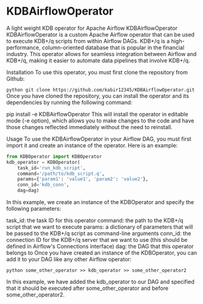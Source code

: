 # KDBAirflowOperator
A light weight KDB operator for Apache Airflow
KDBAirflowOperator
KDBAirflowOperator is a custom Apache Airflow operator that can be used to execute KDB+/q scripts from within Airflow DAGs. KDB+/q is a high-performance, column-oriented database that is popular in the financial industry. This operator allows for seamless integration between Airflow and KDB+/q, making it easier to automate data pipelines that involve KDB+/q.

Installation
To use this operator, you must first clone the repository from Github:


```python git clone https://github.com/kabir12345/KDBAirflowOperator.git ```
Once you have cloned the repository, you can install the operator and its dependencies by running the following command:

pip install -e KDBAirflowOperator
This will install the operator in editable mode (-e option), which allows you to make changes to the code and have those changes reflected immediately without the need to reinstall.


Usage
To use the KDBAirflowOperator in your Airflow DAG, you must first import it and create an instance of the operator. Here is an example:
 
```python 
from KDBOperator import KDBOperator
kdb_operator = KDBOperator(
    task_id='run_kdb_script',
    command='/path/to/kdb_script.q',
    params={'param1': 'value1', 'param2': 'value2'},
    conn_id='kdb_conn',
    dag=dag) 
 ```

In this example, we create an instance of the KDBOperator and specify the following parameters:

task_id: the task ID for this operator
command: the path to the KDB+/q script that we want to execute
params: a dictionary of parameters that will be passed to the KDB+/q script as command-line arguments
conn_id: the connection ID for the KDB+/q server that we want to use (this should be defined in Airflow's Connections interface)
dag: the DAG that this operator belongs to
Once you have created an instance of the KDBOperator, you can add it to your DAG like any other Airflow operator:


```python some_other_operator >> kdb_operator >> some_other_operator2```

In this example, we have added the kdb_operator to our DAG and specified that it should be executed after some_other_operator and before some_other_operator2.








